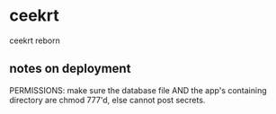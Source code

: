 <!--@+leo-ver=5-thin-->
<!--@+node:peckj.20130227152029.1390: * @file README.md-->
<!--@@language md-->
ceekrt
======

ceekrt reborn

notes on deployment
-------------------
PERMISSIONS: make sure the database file AND the app's containing directory are chmod 777'd, else cannot post secrets.
<!--@-leo-->
